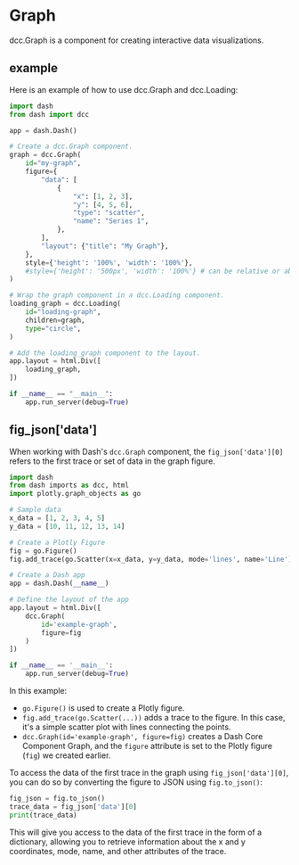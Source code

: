 # Graph

dcc.Graph is a component for creating interactive data visualizations.

## example
Here is an example of how to use dcc.Graph and dcc.Loading:
```py
import dash
from dash import dcc

app = dash.Dash()

# Create a dcc.Graph component.
graph = dcc.Graph(
    id="my-graph",
    figure={
        "data": [
            {
                "x": [1, 2, 3],
                "y": [4, 5, 6],
                "type": "scatter",
                "name": "Series 1",
            },
        ],
        "layout": {"title": "My Graph"},
    },
    style={'height': '100%', 'width': '100%'},
    #style={'height': '500px', 'width': '100%'} # can be relative or absolute size
)

# Wrap the graph component in a dcc.Loading component.
loading_graph = dcc.Loading(
    id="loading-graph",
    children=graph,
    type="circle",
)

# Add the loading_graph component to the layout.
app.layout = html.Div([
    loading_graph,
])

if __name__ == "__main__":
    app.run_server(debug=True)
```

## fig_json['data']
When working with Dash's `dcc.Graph` component, the `fig_json['data'][0]` refers to the first trace or set of data in the graph figure.

```python
import dash
from dash imports as dcc, html
import plotly.graph_objects as go

# Sample data
x_data = [1, 2, 3, 4, 5]
y_data = [10, 11, 12, 13, 14]

# Create a Plotly Figure
fig = go.Figure()
fig.add_trace(go.Scatter(x=x_data, y=y_data, mode='lines', name='Line'))

# Create a Dash app
app = dash.Dash(__name__)

# Define the layout of the app
app.layout = html.Div([
    dcc.Graph(
        id='example-graph',
        figure=fig
    )
])

if __name__ == '__main__':
    app.run_server(debug=True)
```

In this example:

- `go.Figure()` is used to create a Plotly figure.
- `fig.add_trace(go.Scatter(...))` adds a trace to the figure. In this case, it's a simple scatter plot with lines connecting the points.
- `dcc.Graph(id='example-graph', figure=fig)` creates a Dash Core Component Graph, and the `figure` attribute is set to the Plotly figure (`fig`) we created earlier.

To access the data of the first trace in the graph using `fig_json['data'][0]`, you can do so by converting the figure to JSON using `fig.to_json()`:

```python
fig_json = fig.to_json()
trace_data = fig_json['data'][0]
print(trace_data)
```

This will give you access to the data of the first trace in the form of a dictionary, 
allowing you to retrieve information about the x and y coordinates, mode, name, and other attributes of the trace.
